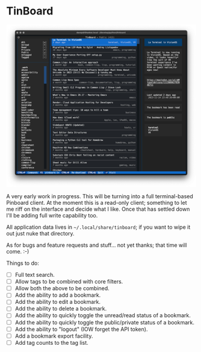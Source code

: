 # TinBoard

![TinBoard](https://raw.githubusercontent.com/davep/tinboard/main/tinboard.png)

A very early work in progress. This will be turning into a full
terminal-based Pinboard client. At the moment this is a read-only client;
something to let me riff on the interface and decide what I like. Once that
has settled down I'll be adding full write capability too.

All application data lives in `~/.local/share/tinboard`; if you want to wipe
it out just nuke that directory.

As for bugs and feature requests and stuff... not yet thanks; that time will
come. :-)

Things to do:

- [ ] Full text search.
- [ ] Allow tags to be combined with core filters.
- [ ] Allow both the above to be combined.
- [ ] Add the ability to add a bookmark.
- [ ] Add the ability to edit a bookmark.
- [ ] Add the ability to delete a bookmark.
- [ ] Add the ability to quickly toggle the unread/read status of a
      bookmark.
- [ ] Add the ability to quickly toggle the public/private status of a
      bookmark.
- [ ] Add the ability to "logout" (IOW forget the API token).
- [ ] Add a bookmark export facility.
- [ ] Add tag counts to the tag list.

[//]: # (README.md ends here)
